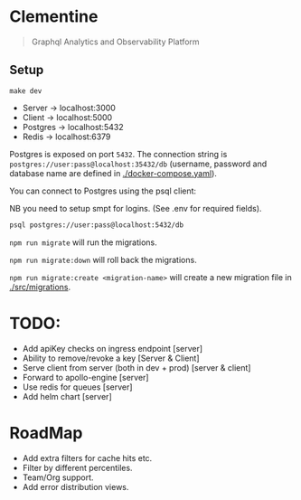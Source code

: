 # Clementine

> Graphql Analytics and Observability Platform

## Setup

```
make dev
```

- Server -> localhost:3000
- Client -> localhost:5000
- Postgres -> localhost:5432
- Redis -> localhost:6379

Postgres is exposed on port `5432`. The connection string is `postgres://user:pass@localhost:35432/db` (username, password and database name are defined in [./docker-compose.yaml](./docker-compose.yaml)).

You can connect to Postgres using the psql client:

NB you need to setup smpt for logins. (See .env for required fields).

```sh
psql postgres://user:pass@localhost:5432/db
```

`npm run migrate` will run the migrations.

`npm run migrate:down` will roll back the migrations.

`npm run migrate:create <migration-name>` will create a new migration file in [./src/migrations](./src/migrations).

# TODO:

- Add apiKey checks on ingress endpoint [server]
- Ability to remove/revoke a key [Server & Client]
- Serve client from server (both in dev + prod) [server & client]
- Forward to apollo-engine [server]
- Use redis for queues [server]
- Add helm chart [server]

# RoadMap

- Add extra filters for cache hits etc.
- Filter by different percentiles.
- Team/Org support.
- Add error distribution views.
